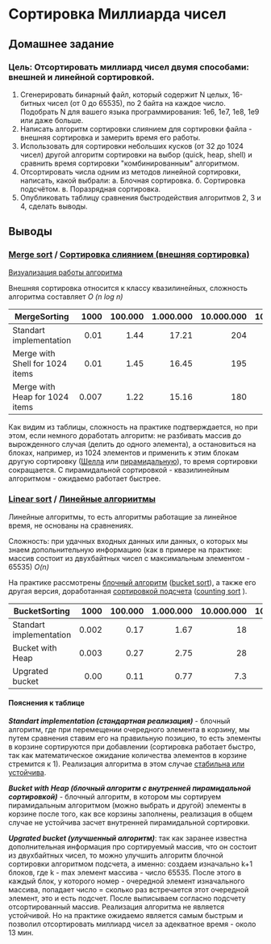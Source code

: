 # Сортировка Миллиарда чисел
## Домашнее задание
### Цель: Отсортировать миллиард чисел двумя способами: внешней и линейной сортировкой.
1. Сгенерировать бинарный файл, который содержит N целых, 16-битных чисел (от 0 до 65535), по 2 байта на каждое число.
Подобрать N для вашего языка программирования: 1e6, 1e7, 1e8, 1e9 или даже больше.
2. Написать алгоритм сортировки слиянием для сортировки файла - внешняя сортировка и замерить время его работы.
3. Использовать для сортировки небольших кусков (от 32 до 1024 чисел) другой алгоритм сортировки на выбор (quick, heap, shell) и сравнить время сортировки "комбинированным" алгоритмом.
4. Отсортировать числа одним из методов линейной сортировки, написать, какой выбрали:
а. Блочная сортировка.
б. Сортировка подсчётом.
в. Поразрядная сортировка.
4. Опубликовать таблицу сравнения быстродействия алгоритмов 2, 3 и 4, сделать выводы.


## Выводы

### [Merge sort](https://www.geeksforgeeks.org/merge-sort/) / [Сортировка слиянием (внешняя сортировка)](https://ru.wikipedia.org/wiki/Сортировка_слиянием)

[Визуализация работы алгоритма](https://www.cs.usfca.edu/~galles/visualization/ComparisonSort.html)

Внешняя сортировка относится к классу квазилинейных, сложность алгоритма составляет _O (n log n)_

 MergeSorting                     |1000 |100.000|1.000.000|10.000.000|100.000.000
  ---|---:|---:|---:|---:|---:
 Standart implementation          |0.01 | 1.44  |17.21    |204       | x 
 Merge with Shell for 1024 items  |0.01 | 1.45  |16.45    |195       | x
 Merge with Heap for 1024 items   |0.007| 1.22  |15.16    |180       | x
 
 Как видим из таблицы, сложность на практике подтверждается, но при этом, если немного доработать алгоритм: не разбивать массив до вырожденного случая (делить до одного элемента), а остановиться на блоках, например, из 1024 элементов и применить к этим блокам другую сортировку ([Шелла](https://en.wikipedia.org/wiki/Shellsort) или [пирамидальную](https://en.wikipedia.org/wiki/Heapsort)), то время сортировки сокращается. С пирамидальной сортировкой - квазилинейным алгоритмом - ожидаемо работает быстрее.
 
 ### [Linear sort](https://www.geeksforgeeks.org/merge-sort/) / [Линейные алгориитмы](https://ru.wikipedia.org/wiki/Алгоритм_сортировки#Алгоритмы,_не_основанные_на_сравнениях)

Линейные алгоритмы, то есть алгоритмы работащие за линейное время, не основаны на сравнениях.

Сложность: при удачных входных данных или данных, о которых мы знаем допольнительную информацию (как в примере на практике: массив состоит из двухбайтных чисел с максимальным элементом - 65535) _O(n)_

На практике рассмотрены [блочный алгоритм](https://ru.wikipedia.org/wiki/Блочная_сортировка) ([bucket sort](https://en.wikipedia.org/wiki/Bucket_sort)), а также его другая версия, доработанная [сортировкой подсчета](https://ru.wikipedia.org/wiki/Сортировка_подсчётом) ([сounting sort](https://en.wikipedia.org/wiki/Counting_sort) ). 
 
 BucketSorting               |1000 |100.000|1.000.000|10.000.000|100.000.000 |1.000.000.000
  ---|---:|---:|---:|---:|---:|---:
 Standart implementation     |0.002| 0.17  |1.67     |18        | 236        | x
 Bucket with Heap            |0.003| 0.27  |2.75     |28        | 300        | x
 Upgrated bucket             |0.00 | 0.11  |0.77     |7.3       | 72         | 13 min
 
 #### Пояснения к таблице 
 
**_Standart implementation (стандартная реализация)_** - блочный алгоритм, где при перемещении очередного элемента в корзину, мы путем сравнения ставим его на правильную позицию, то есть элементы в корзине сортируются при добавлении (сортировка работает быстро, так как математическое ожидание количества элементов в корзине стремится к 1). Реализация алгоритма в этом случае [стабильна или устойчива](https://ru.wikipedia.org/wiki/Устойчивая_сортировка).

**_Bucket with Heap (блочный алгоритм с внутренней пирамидальной сортировкой)_** - блочный алгоритм, в котором мы сортируем пирамидальным алгоритмом (можно выбрать и другой) элементы в корзине после того, как все корзины заполнены, реализация в общем случае не устойчива засчет внутренней пирамидальной сортировки.

**_Upgrated bucket (улучшенный алгоритм)_**: так как заранее известна дополнительная информация про сортируемый массив, что он состоит из двухбайтных чисел, то можно  улучшить алгоритм блочной сортировки алгоритмом подсчета, а именно: создаем изначально k+1 блоков, где k - max элемент массива - число 65535.
После этого в каждый блок, у которого номер - очередной элемент изначального массива, попадает число = сколько раз встречается этот очередной элемент, это и есть подсчет. После выписываем согласно подсчету отсортированный массив. Реализация алгоритма не является устойчивой. Но на практике ожидаемо является самым быстрым и позволил отсортировать миллиард чисел за адекватное время - около 13 мин.



